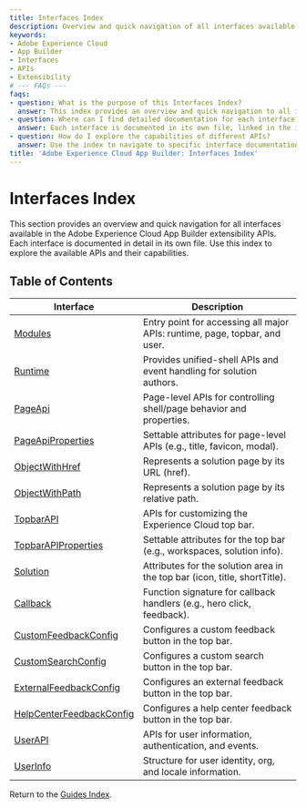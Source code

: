 ```yaml
---
title: Interfaces Index
description: Overview and quick navigation of all interfaces available in the Adobe Experience Cloud App Builder extensibility APIs.
keywords:
- Adobe Experience Cloud
- App Builder
- Interfaces
- APIs
- Extensibility
# --- FAQs ---
faqs:
- question: What is the purpose of this Interfaces Index?
  answer: This index provides an overview and quick navigation to all interfaces available in the Adobe Experience Cloud App Builder APIs.
- question: Where can I find detailed documentation for each interface?
  answer: Each interface is documented in its own file, linked in the index table.
- question: How do I explore the capabilities of different APIs?
  answer: Use the index to navigate to specific interface documentation to explore their features and usage.
title: 'Adobe Experience Cloud App Builder: Interfaces Index'
---
```

# Interfaces Index

This section provides an overview and quick navigation for all interfaces available in the Adobe Experience Cloud App Builder extensibility APIs. Each interface is documented in detail in its own file. Use this index to explore the available APIs and their capabilities.

## Table of Contents

| Interface                                                      | Description |
|----------------------------------------------------------------|-------------|
| [Modules](modules.md)                                          | Entry point for accessing all major APIs: runtime, page, topbar, and user. |
| [Runtime](runtime.md)                                          | Provides unified-shell APIs and event handling for solution authors. |
| [PageApi](page-pageapi.md)                                     | Page-level APIs for controlling shell/page behavior and properties. |
| [PageApiProperties](page-pageapiproperties.md)                 | Settable attributes for page-level APIs (e.g., title, favicon, modal). |
| [ObjectWithHref](page-objectwithhref.md)                       | Represents a solution page by its URL (href). |
| [ObjectWithPath](page-objectwithpath.md)                       | Represents a solution page by its relative path. |
| [TopbarAPI](topbar-topbarapi.md)                               | APIs for customizing the Experience Cloud top bar. |
| [TopbarAPIProperties](topbar-topbarapiproperties.md)           | Settable attributes for the top bar (e.g., workspaces, solution info). |
| [Solution](topbar-solution.md)                                 | Attributes for the solution area in the top bar (icon, title, shortTitle). |
| [Callback](topbar-callback.md)                                 | Function signature for callback handlers (e.g., hero click, feedback). |
| [CustomFeedbackConfig](topbar-customfeedbackconfig.md)         | Configures a custom feedback button in the top bar. |
| [CustomSearchConfig](topbar-customsearchconfig.md)             | Configures a custom search button in the top bar. |
| [ExternalFeedbackConfig](topbar-externalfeedbackconfig.md)     | Configures an external feedback button in the top bar. |
| [HelpCenterFeedbackConfig](topbar-helpcenterfeedbackconfig.md) | Configures a help center feedback button in the top bar. |
| [UserAPI](user-userapi.md)                                     | APIs for user information, authentication, and events. |
| [UserInfo](user-userinfo.md)                                   | Structure for user identity, org, and locale information. |


Return to the [Guides Index](../../../index.md). 

